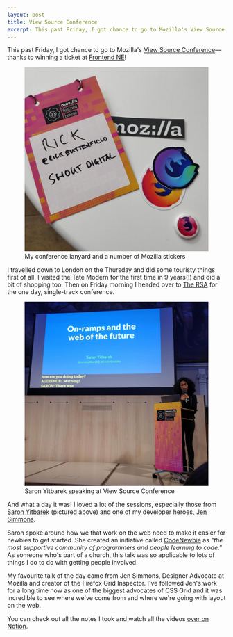 ```yaml
---
layout: post
title: View Source Conference
excerpt: This past Friday, I got chance to go to Mozilla's View Source Conference&mdash;thanks to winning a ticket at Frontend NE!
---
```


<p class="lead">This past Friday, I got chance to go to Mozilla's <a href="https://viewsourceconf.org">View Source Conference</a>&mdash;thanks to winning a ticket at <a href="https://frontendne.co.uk">Frontend NE</a>!</p>

<figure class="c-figure">
  <img src="/images/blog/2018-10-27/photo1.jpg" alt="My conference lanyard and a number of Mozilla stickers">
  <figcaption>My conference lanyard and a number of Mozilla stickers</figcaption>
</figure>

I travelled down to London on the Thursday and did some touristy things first of all. I visited the Tate Modern for the first time in 9 years(!) and did a bit of shopping too. Then on Friday morning I headed over to [The RSA](https://www.thersa.org/) for the one day, single-track conference.

<figure class="c-figure">
  <img src="/images/blog/2018-10-27/photo2.jpg" alt="Saron Yitbarek giving a talk at View Source Conference">
  <figcaption>Saron Yitbarek speaking at View Source Conference</figcaption>
</figure>

And what a day it was! I loved a lot of the sessions, especially those from [Saron Yitbarek](https://www.youtube.com/watch?v=6bMXHg7w8mo) (pictured above) and one of my developer heroes, [Jen Simmons](https://www.youtube.com/watch?v=20QKda7IhJQ).

Saron spoke around how we that work on the web need to make it easier for newbies to get started. She created an initiative called [CodeNewbie](https://www.codenewbie.org/) as <em>"the most supportive community of programmers and people learning to code."</em> As someone who's part of a church, this talk was so applicable to lots of things I do to do with getting people involved.

My favourite talk of the day came from Jen Simmons, Designer Advocate at Mozilla and creator of the Firefox Grid Inspector. I've followed Jen's work for a long time now as one of the biggest advocates of CSS Grid and it was incredible to see where we've come from and where we're going with layout on the web.

You can check out all the notes I took and watch all the videos [over on Notion](https://www.notion.so/rickbutterfield/20181026-View-Source-Conference-9c51f787c15749eaacc1354580528b55).